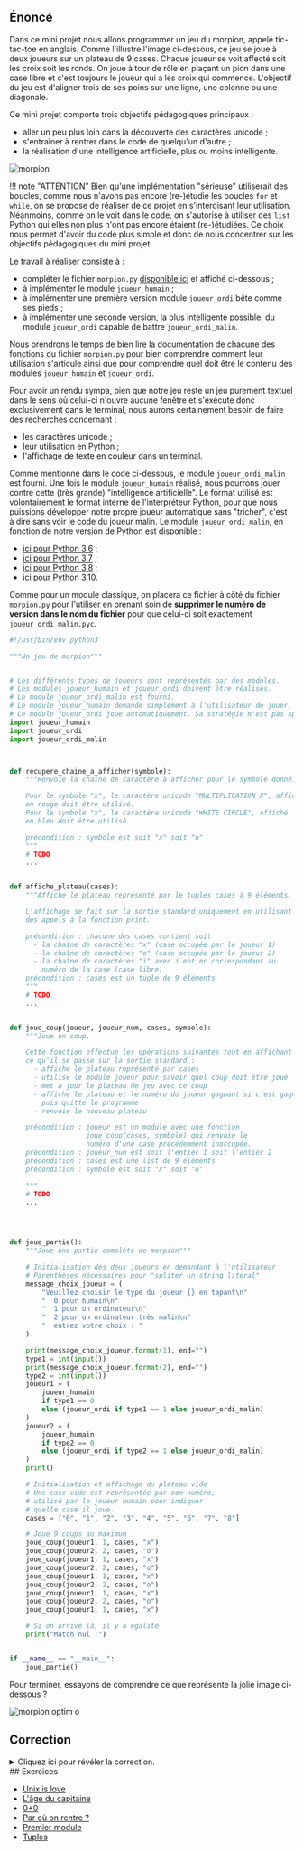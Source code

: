 ## Énoncé

Dans ce mini projet nous allons programmer un jeu du morpion, appelé tic-tac-toe en anglais.
Comme l'illustre l'image ci-dessous, ce jeu se joue à deux joueurs sur un plateau de 9 cases.
Chaque joueur se voit affecté soit les croix soit les ronds.
On joue à tour de rôle en plaçant un pion dans une case libre et c'est toujours le joueur qui a les croix qui commence.
L'objectif du jeu est d'aligner trois de ses poins sur une ligne, une colonne ou une diagonale.

Ce mini projet comporte trois objectifs pédagogiques principaux :

- aller un peu plus loin dans la découverte des caractères unicode ;
- s'entraîner à rentrer dans le code de quelqu'un d'autre ;
- la réalisation d'une intelligence artificielle, plus ou moins intelligente.

![morpion](morpion.svg)

!!! note "ATTENTION"
    Bien qu'une implémentation "sérieuse" utiliserait des boucles, comme nous n'avons pas encore (re-)étudié les boucles `for` et `while`, on se propose de réaliser de ce projet en s'interdisant leur utilisation.
    Néanmoins, comme on le voit dans le code, on s'autorise à utiliser des `list` Python qui elles non plus n'ont pas encore étaient (re-)étudiées.
    Ce choix nous permet d'avoir du code plus simple et donc de nous concentrer sur les objectifs pédagogiques du mini projet.

Le travail à réaliser consiste à :

- compléter le fichier `morpion.py` [disponible ici](morpion.py) et affiché ci-dessous ;
- à implémenter le module `joueur_humain` ;
- à implémenter une première version module `joueur_ordi` bête comme ses pieds ;
- à implémenter une seconde version, la plus intelligente possible, du module `joueur_ordi` capable de battre `joueur_ordi_malin`.

Nous prendrons le temps de bien lire la documentation de chacune des fonctions du fichier `morpion.py` pour bien comprendre comment leur utilisation s'articule ainsi que pour comprendre quel doit être le contenu des modules `joueur_humain` et `joueur_ordi`.

Pour avoir un rendu sympa, bien que notre jeu reste un jeu purement textuel dans le sens où celui-ci n'ouvre aucune fenêtre et s'exécute donc exclusivement dans le terminal, nous aurons certainement besoin de faire des recherches concernant :

- les caractères unicode ;
- leur utilisation en Python ;
- l'affichage de texte en couleur dans un terminal.

Comme mentionné dans le code ci-dessous, le module `joueur_ordi_malin` est fourni.
Une fois le module `joueur_humain` réalisé, nous pourrons jouer contre cette (très grande) "intelligence artificielle".
Le format utilisé est volontairement le format interne de l'interpréteur Python, pour que nous puissions développer notre propre joueur automatique sans "tricher", c'est à dire sans voir le code du joueur malin.
Le module `joueur_ordi_malin`, en fonction de notre version de Python est disponible :

- [ici pour Python 3.6](joueur_ordi_malin_3_6.pyc) ;
- [ici pour Python 3.7](joueur_ordi_malin_3_7.pyc) ;
- [ici pour Python 3.8](joueur_ordi_malin_3_8.pyc) ;
- [ici pour Python 3.10](joueur_ordi_malin_3_10.pyc).

Comme pour un module classique, on placera ce fichier à côté du fichier `morpion.py` pour l'utiliser en prenant soin de **supprimer le numéro de version dans le nom du fichier** pour que celui-ci soit exactement `joueur_ordi_malin.pyc`.


```python
#!/usr/bin/env python3

"""Un jeu de morpion"""


# Les différents types de joueurs sont représentés par des modules.
# Les modules joueur_humain et joueur_ordi doivent être réalisés.
# Le module joueur_ordi_malin est fourni.
# Le module joueur_humain demande simplement à l'utilisateur de jouer.
# Le module joueur_ordi joue automatiquement. Sa stratégie n'est pas spécifiée.
import joueur_humain
import joueur_ordi
import joueur_ordi_malin



def recupere_chaine_a_afficher(symbole):
    """Renvoie la chaîne de caractère à afficher pour le symbole donné.

    Pour le symbole "x", le caractère unicode "MULTIPLICATION X", affiché
    en rouge doit être utilisé.
    Pour le symbole "x", le caractère unicode "WHITE CIRCLE", affiché
    en bleu doit être utilisé.

    précondition : symbole est soit "x" soit "o"
    """
    # TODO
    ...


def affiche_plateau(cases):
    """Affiche le plateau représenté par le tuples cases à 9 éléments.

    L'affichage se fait sur la sortie standard uniquement en utilisant
    des appels à la fonction print.

    précondition : chacune des cases contient soit
      - la chaîne de caractères "x" (case occupée par le joueur 1)
      - la chaîne de caractères "o" (case occupée par le joueur 2)
      - la chaîne de caractères "i" avec i entier correspondant au
        numéro de la case (case libre)
    précondition : cases est un tuple de 9 éléments
    """
    # TODO
    ...


def joue_coup(joueur, joueur_num, cases, symbole):
    """Joue un coup.

    Cette fonction effectue les opérations suivantes tout en affichant
    ce qu'il se passe sur la sortie standard :
      - affiche le plateau représenté par cases
      - utilise le module joueur pour savoir quel coup doit être joué
      - met à jour le plateau de jeu avec ce coup
      - affiche le plateau et le numéro du joueur gagnant si c'est gagné
        puis quitte le programme
      - renvoie le nouveau plateau

    précondition : joueur est un module avec une fonction
                   joue_coup(cases, symbole) qui renvoie le
                   numéro d'une case précédemment inoccupée.
    précondition : joueur_num est soit l'entier 1 soit l'entier 2
    précondition : cases est une list de 9 éléments
    précondition : symbole est soit "x" soit "o"

    """
    # TODO
    ...




def joue_partie():
    """Joue une partie complète de morpion"""

    # Initialisation des deux joueurs en demandant à l'utilisateur
    # Parenthèses nécessaires pour "spliter un string literal"
    message_choix_joueur = (
        "Veuillez choisir le type du joueur {} en tapant\n"
        "  0 pour humain\n"
        "  1 pour un ordinateur\n"
        "  2 pour un ordinateur très malin\n"
        "  entrez votre choix : "
    )

    print(message_choix_joueur.format(1), end="")
    type1 = int(input())
    print(message_choix_joueur.format(2), end="")
    type2 = int(input())
    joueur1 = (
        joueur_humain
        if type1 == 0
        else (joueur_ordi if type1 == 1 else joueur_ordi_malin)
    )
    joueur2 = (
        joueur_humain
        if type2 == 0
        else (joueur_ordi if type2 == 1 else joueur_ordi_malin)
    )
    print()

    # Initialisation et affichage du plateau vide
    # Une case vide est représentée par son numéro,
    # utilisé par le joueur humain pour indiquer
    # quelle case il joue.
    cases = ["0", "1", "2", "3", "4", "5", "6", "7", "8"]

    # Joue 9 coups au maximum
    joue_coup(joueur1, 1, cases, "x")
    joue_coup(joueur2, 2, cases, "o")
    joue_coup(joueur1, 1, cases, "x")
    joue_coup(joueur2, 2, cases, "o")
    joue_coup(joueur1, 1, cases, "x")
    joue_coup(joueur2, 2, cases, "o")
    joue_coup(joueur1, 1, cases, "x")
    joue_coup(joueur2, 2, cases, "o")
    joue_coup(joueur1, 1, cases, "x")

    # Si on arrive là, il y a égalité
    print("Match nul !")


if __name__ == "__main__":
    joue_partie()
```

Pour terminer, essayons de comprendre ce que représente la jolie image ci-dessous ?

![morpion optim o](morpion-optim-o.png)

## Correction
<details markdown="1">
<summary>Cliquez ici pour révéler la correction.</summary>

Correction de `morpion.py` :

```python
#!/usr/bin/env python3

"""Un jeu de morpion"""

import sys


# Les différents types de joueurs sont représentés par des modules.
# Les modules joueur_humain et joueur_ordi doivent être réalisés.
# Le module joueur_ordi_malin est fourni.
# Le module joueur_humain demande simplement à l'utilisateur de jouer.
# Le module joueur_ordi joue automatiquement. Sa stratégie n'est pas spécifiée.
import joueur_humain
import joueur_ordi
import joueur_ordi_malin

CRED = "\033[31m"
CBLUE = "\033[34m"
CEND = "\033[0m"


def recupere_chaine_a_afficher(symbole):
    """Renvoie la chaîne de caractère à afficher pour le symbole donné.

    Pour le symbole "x", le caractère unicode "MULTIPLICATION X", affiché
    en rouge doit être utilisé.
    Pour le symbole "x", le caractère unicode "WHITE CIRCLE", affiché
    en bleu doit être utilisé.

    précondition : symbole est soit "x" soit "o"
    """
    if symbole == "x":
        return CRED + "\u2715" + CEND
    if symbole == "o":
        return CBLUE + "\u25cb" + CEND
    return symbole


def affiche_plateau(cases):
    """Affiche le plateau représenté par le tuples cases à 9 éléments.

    L'affichage se fait sur la sortie standard uniquement en utilisant
    des appels à la fonction print.

    précondition : chacune des cases contient soit
      - la chaîne de caractères "x" (case occupée par le joueur 1)
      - la chaîne de caractères "o" (case occupée par le joueur 2)
      - la chaîne de caractères "i" avec i entier correspondant au
        numéro de la case (case libre)
    précondition : cases est un tuple de 9 éléments
    """
    print(
        recupere_chaine_a_afficher(cases[0]),
        recupere_chaine_a_afficher(cases[1]),
        recupere_chaine_a_afficher(cases[2]),
        sep="  ",
    )
    print(
        recupere_chaine_a_afficher(cases[3]),
        recupere_chaine_a_afficher(cases[4]),
        recupere_chaine_a_afficher(cases[5]),
        sep="  ",
    )
    print(
        recupere_chaine_a_afficher(cases[6]),
        recupere_chaine_a_afficher(cases[7]),
        recupere_chaine_a_afficher(cases[8]),
        sep="  ",
    )


def joue_coup(joueur, joueur_num, cases, symbole):
    """Joue un coup.

    Cette fonction effectue les opérations suivantes tout en affichant
    ce qu'il se passe sur la sortie standard :
      - affiche le plateau représenté par cases
      - utilise le module joueur pour savoir quel coup doit être joué
      - met à jour le plateau de jeu avec ce coup
      - affiche le plateau et le numéro du joueur gagnant si c'est gagné
        puis quitte le programme
      - renvoie le nouveau plateau

    précondition : joueur est un module avec une fonction
                   joue_coup(cases, symbole) qui renvoie le
                   numéro d'une case précédemment inoccupée.
    précondition : joueur_num est soit l'entier 1 soit l'entier 2
    précondition : cases est une list de 9 éléments
    précondition : symbole est soit "x" soit "o"

    """
    affiche_plateau(cases)
    print(f"C'est au tour du joueur {joueur_num} de jouer sur le plateau ci-dessus")
    case_jouee = joueur.joue_coup(cases, symbole)
    print("Joueur", joueur_num, "a joué la case", case_jouee)
    print()
    cases[case_jouee] = symbole
    if est_gagnant(cases, symbole):
        affiche_plateau(cases)
        print("c'est gagné pour le joueur", joueur_num, "!")
        sys.exit()


def sont_gagnantes(case1, case2, case3, symbole):
    """Indique si les trois cases contiennent symbole."""
    return case1 == symbole and case2 == symbole and case3 == symbole


def est_gagnant(cases, symbole):
    """Indique si le joueur symbole a gagné."""
    if sont_gagnantes(cases[0], cases[1], cases[2], symbole):
        return True
    if sont_gagnantes(cases[3], cases[4], cases[5], symbole):
        return True
    if sont_gagnantes(cases[6], cases[7], cases[8], symbole):
        return True
    if sont_gagnantes(cases[0], cases[3], cases[6], symbole):
        return True
    if sont_gagnantes(cases[1], cases[4], cases[7], symbole):
        return True
    if sont_gagnantes(cases[2], cases[5], cases[8], symbole):
        return True
    if sont_gagnantes(cases[0], cases[4], cases[8], symbole):
        return True
    if sont_gagnantes(cases[2], cases[4], cases[6], symbole):
        return True
    return False




def joue_partie():
    """Joue une partie complète de morpion"""

    # Initialisation des deux joueurs en demandant à l'utilisateur
    # Parenthèses nécessaires pour "spliter un string literal"
    message_choix_joueur = (
        "Veuillez choisir le type du joueur {} en tapant\n"
        "  0 pour humain\n"
        "  1 pour un ordinateur\n"
        "  2 pour un ordinateur très malin\n"
        "  entrez votre choix : "
    )

    print(message_choix_joueur.format(1), end="")
    type1 = int(input())
    print(message_choix_joueur.format(2), end="")
    type2 = int(input())
    joueur1 = (
        joueur_humain
        if type1 == 0
        else (joueur_ordi if type1 == 1 else joueur_ordi_malin)
    )
    joueur2 = (
        joueur_humain
        if type2 == 0
        else (joueur_ordi if type2 == 1 else joueur_ordi_malin)
    )
    print()

    # Initialisation et affichage du plateau vide
    # Une case vide est représentée par son numéro,
    # utilisé par le joueur humain pour indiquer
    # quelle case il joue.
    cases = ["0", "1", "2", "3", "4", "5", "6", "7", "8"]

    # Joue 9 coups au maximum
    joue_coup(joueur1, 1, cases, "x")
    joue_coup(joueur2, 2, cases, "o")
    joue_coup(joueur1, 1, cases, "x")
    joue_coup(joueur2, 2, cases, "o")
    joue_coup(joueur1, 1, cases, "x")
    joue_coup(joueur2, 2, cases, "o")
    joue_coup(joueur1, 1, cases, "x")
    joue_coup(joueur2, 2, cases, "o")
    joue_coup(joueur1, 1, cases, "x")

    # Si on arrive là, il y a égalité
    print("Match nul !")


if __name__ == "__main__":
    joue_partie()
```

Correction de `joueur_humain.py` :

```python
def joue_coup(cases, symbole):
    """Demande à l'utilisateur quoi jouer."""
    case_jouee = int(input("Veuillez choisir la case à jouer, nombre entre 0 et 8 : "))
    return case_jouee


```

Correction de `joueur_ordi.py` :

```python
def joue_coup(cases, symbole):
    """Joue la première case libre."""
    for idx, case in enumerate(cases):
        if case == str(idx):
            return idx
    return None


```

Correction de `joueur_ordi_malin.py` :

```python
def get_wining_threes(case):
    if case == 0:
        yield (0, 1, 2)
        yield (0, 3, 6)
        yield (0, 4, 8)
    elif case == 1:
        yield (0, 1, 2)
        yield (1, 4, 7)
    elif case == 2:
        yield (0, 1, 2)
        yield (2, 4, 6)
        yield (2, 5, 8)
    elif case == 3:
        yield (3, 4, 5)
        yield (0, 3, 6)
    elif case == 4:
        yield (1, 4, 7)
        yield (3, 4, 5)
        yield (0, 4, 8)
        yield (2, 4, 6)
    elif case == 5:
        yield (3, 4, 5)
        yield (2, 5, 8)
    elif case == 6:
        yield (6, 7, 8)
        yield (0, 3, 6)
        yield (6, 4, 2)
    elif case == 7:
        yield (6, 7, 8)
        yield (1, 4, 7)
    elif case == 8:
        yield (6, 7, 8)
        yield (0, 4, 8)
        yield (2, 5, 8)


def get_all_wining_threes():

    # 3 lines
    for line in range(3):
        first = 3 * line
        yield (first, first + 1, first + 2)

    # 3 columns
    for column in range(3):
        first = column
        yield (first, first + 3, first + 6)

    # 2 diagonals
    yield (0, 4, 8)
    yield (2, 4, 6)


def get_wining_play_in_wining_three(wining_three, cases, symbole):
    # Do I already have 2 in a row ?
    count = sum(1 for case in wining_three if cases[case] == symbole)
    # If yes, is the third position free ?
    if count == 2:
        free = next(
            (
                case
                for case in wining_three
                if cases[case] != "x" and cases[case] != "o"
            ),
            None,
        )
        if free:
            return free
    return None


def get_wining_play(cases, symbole):
    for three in get_all_wining_threes():
        play = get_wining_play_in_wining_three(three, cases, symbole)
        if play:
            return play
    return None


def get_empty_cases(cases):
    for case in cases:
        if case != "x" and case != "o":
            yield int(case)


def get_forks(cases, symbole):
    for case in get_empty_cases(cases):
        # suppose I play case
        new_cases = cases[:case] + [symbole] + cases[case + 1 :]
        # check if I now have two wining plays
        nb_wining_plays = 0
        for wining_threes in get_wining_threes(case):
            play = get_wining_play_in_wining_three(wining_threes, new_cases, symbole)
            if play:
                nb_wining_plays += 1
        if nb_wining_plays >= 2:
            yield case


def joue_coup(cases, symbole):

    # Win: if i have two in a row, I place a third
    # to get three in a row.
    free = get_wining_play(cases, symbole)
    if free:
        # print("WIN")
        return free

    # Block: if other has two in a row, block it
    oponent_symbol = "o" if symbole == "x" else "x"
    free = get_wining_play(cases, oponent_symbol)
    if free:
        # print("BLOCK")
        return free

    # Fork: create an opportunity where I have two ways
    # to win (two non-blocked lines of 2)
    free = next(get_forks(cases, symbole), None)
    if free:
        # print("FORK")
        return free

    # Blocking Fork: if there is only one possible fork for the opponent,
    # the player should block it. Otherwise, the player should block all
    # forks in any way that simultaneously allows them to create two in
    # a row. Otherwise, the player should create a two in a row to force
    # the opponent into defending, as long as it doesn't result in them
    # creating a fork. For example, if "X" has two opposite corners and
    # "O" has the center, "O" must not play a corner move in order to win.
    # (Playing a corner move in this scenario creates a fork for "X" to win.)
    oponent_forks = list(get_forks(cases, oponent_symbol))
    if len(oponent_forks) == 1:
        print(oponent_forks[0])
        return oponent_forks[0]

    # Center
    if cases[4] != "x" and cases[4] != "o":
        return 4

    # Opposite corners
    if cases[0] == oponent_symbol and cases[8] != "x" and cases[8] != "o":
        return 8
    if cases[8] == oponent_symbol and cases[0] != "x" and cases[0] != "o":
        return 0
    if cases[2] == oponent_symbol and cases[6] != "x" and cases[6] != "o":
        return 6
    if cases[6] == oponent_symbol and cases[2] != "x" and cases[2] != "o":
        return 2

    # Empty corners
    if cases[0] != "x" and cases[0] != "o":
        return 0
    if cases[2] != "x" and cases[2] != "o":
        return 2
    if cases[6] != "x" and cases[6] != "o":
        return 6
    if cases[8] != "x" and cases[8] != "o":
        return 8

    # Empty midle sides
    if cases[1] != "x" and cases[1] != "o":
        return 1
    if cases[3] != "x" and cases[3] != "o":
        return 3
    if cases[5] != "x" and cases[5] != "o":
        return 5
    if cases[7] != "x" and cases[7] != "o":
        return 7

    assert False


```

Enfin, la jolie image vient de [wikipedia](https://en.wikipedia.org/wiki/Tic-tac-toe#Strategy) et montre la stratégie optimale pour le joueur avec les ronds.
</details>
## Exercices

- [Unix is love](/1-bases/travaux-pratiques/01-premiers-programmes/exercices/01-unixislove/index.html)
- [L'âge du capitaine](/1-bases/travaux-pratiques/01-premiers-programmes/exercices/03-age-du-capitaine/index.html)
- [0+0](/1-bases/travaux-pratiques/01-premiers-programmes/exercices/04-somme/index.html)
- [Par où on rentre ?](/1-bases/travaux-pratiques/01-premiers-programmes/exercices/05-par-ou-on-rentre/index.html)
- [Premier module](/1-bases/travaux-pratiques/01-premiers-programmes/exercices/06-modules/index.html)
- [Tuples](/1-bases/travaux-pratiques/01-premiers-programmes/exercices/07-tuples/index.html)
